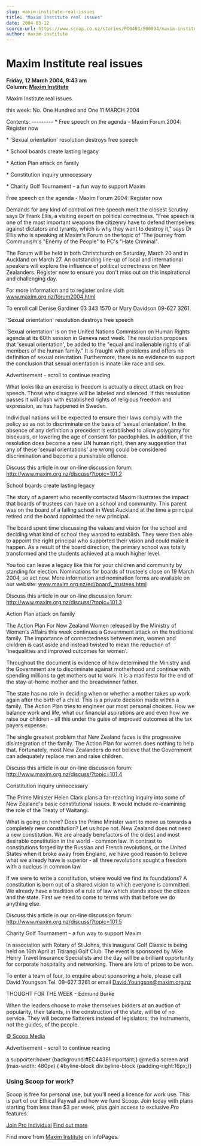 ```yaml
---
slug: maxim-institute-real-issues
title: "Maxim Institute real issues"
date: 2004-03-12
source-url: https://www.scoop.co.nz/stories/PO0403/S00094/maxim-institute-real-issues.htm
author: maxim-institute
---
```

Maxim Institute real issues
===========================

**Friday, 12 March 2004, 9:43 am**  
**Column: [Maxim Institute](https://info.scoop.co.nz/Maxim_Institute)**

  
Maxim Institute real issues.

this week: No. One Hundred and One 11 MARCH 2004

Contents: --------- \* Free speech on the agenda - Maxim Forum 2004: Register now

\* 'Sexual orientation' resolution destroys free speech

\* School boards create lasting legacy

\* Action Plan attack on family

\* Constitution inquiry unnecessary

\* Charity Golf Tournament - a fun way to support Maxim

Free speech on the agenda - Maxim Forum 2004: Register now

Demands for any kind of control on free speech merit the closest scrutiny says Dr Frank Ellis, a visiting expert on political correctness. "Free speech is one of the most important weapons the citizenry have to defend themselves against dictators and tyrants, which is why they want to destroy it," says Dr Ellis who is speaking at Maxim's Forum on the topic of 'The journey from Communism's "Enemy of the People" to PC's "Hate Criminal".

The Forum will be held in both Christchurch on Saturday, March 20 and in Auckland on March 27. An outstanding line-up of local and international speakers will explore the influence of political correctness on New Zealanders. Register now to ensure you don't miss out on this inspirational and challenging day.

For more information and to register online visit: www.maxim.org.nz/forum2004.html

To enroll call Denise Gardiner 03 343 1570 or Mary Davidson 09-627 3261.

'Sexual orientation' resolution destroys free speech

'Sexual orientation' is on the United Nations Commission on Human Rights agenda at its 60th session in Geneva next week. The resolution proposes that 'sexual orientation', be added to the "equal and inalienable rights of all members of the human family." It is fraught with problems and offers no definition of sexual orientation. Furthermore, there is no evidence to support the conclusion that sexual orientation is innate like race and sex.

Advertisement - scroll to continue reading





What looks like an exercise in freedom is actually a direct attack on free speech. Those who disagree will be labeled and silenced. If this resolution passes it will clash with established rights of religious freedom and expression, as has happened in Sweden.

Individual nations will be expected to ensure their laws comply with the policy so as not to discriminate on the basis of 'sexual orientation'. In the absence of any definition a precedent is established to allow polygamy for bisexuals, or lowering the age of consent for paedophiles. In addition, if the resolution does become a new UN human right, then any suggestion that any of these 'sexual orientations' are wrong could be considered discrimination and become a punishable offence.

Discuss this article in our on-line discussion forum: http://www.maxim.org.nz/discuss/?topic=101.2

School boards create lasting legacy

The story of a parent who recently contacted Maxim illustrates the impact that boards of trustees can have on a school and community. This parent was on the board of a failing school in West Auckland at the time a principal retired and the board appointed the new principal.

The board spent time discussing the values and vision for the school and deciding what kind of school they wanted to establish. They were then able to appoint the right principal who supported their vision and could make it happen. As a result of the board direction, the primary school was totally transformed and the students achieved at a much higher level.

You too can leave a legacy like this for your children and community by standing for election. Nominations for boards of trustee's close on 19 March 2004, so act now. More information and nomination forms are available on our website: www.maxim.org.nz/ed/board\_trustees.html

Discuss this article in our on-line discussion forum: http://www.maxim.org.nz/discuss/?topic=101.3

Action Plan attack on family

The Action Plan For New Zealand Women released by the Ministry of Women's Affairs this week continues a Government attack on the traditional family. The importance of connectedness between men, women and children is cast aside and instead twisted to mean the reduction of 'inequalities and improved outcomes for women'.

Throughout the document is evidence of how determined the Ministry and the Government are to discriminate against motherhood and continue with spending millions to get mothers out to work. It is a manifesto for the end of the stay-at-home mother and the breadwinner father.

The state has no role in deciding when or whether a mother takes up work again after the birth of a child. This is a private decision made within a family. The Action Plan tries to engineer our most personal choices. How we balance work and life, what our financial aspirations are and even how we raise our children - all this under the guise of improved outcomes at the tax payers expense.

The single greatest problem that New Zealand faces is the progressive disintegration of the family. The Action Plan for women does nothing to help that. Fortunately, most New Zealanders do not believe that the Government can adequately replace men and raise children.

Discuss this article in our on-line discussion forum: http://www.maxim.org.nz/discuss/?topic=101.4

Constitution inquiry unnecessary

The Prime Minister Helen Clark plans a far-reaching inquiry into some of New Zealand's basic constitutional issues. It would include re-examining the role of the Treaty of Waitangi.

What is going on here? Does the Prime Minister want to move us towards a completely new constitution? Let us hope not. New Zealand does not need a new constitution. We are already benefactors of the oldest and most desirable constitution in the world - common law. In contrast to constitutions forged by the Russian and French revolutions, or the United States when it broke away from England, we have good reason to believe what we already have is superior - all three revolutions sought a freedom with a nucleus in common law.

If we were to write a constitution, where would we find its foundations? A constitution is born out of a shared vision to which everyone is committed. We already have a tradition of a rule of law which stands above the citizen and the state. First we need to come to terms with that before we do anything else.

Discuss this article in our on-line discussion forum: http://www.maxim.org.nz/discuss/?topic=101.5

Charity Golf Tournament - a fun way to support Maxim

In association with Rotary of St Johns, this inaugural Golf Classic is being held on 16th April at Titirangi Golf Club. The event is sponsored by Mike Henry Travel Insurance Specialists and the day will be a brilliant opportunity for corporate hospitality and networking. There are lots of prizes to be won.

To enter a team of four, to enquire about sponsoring a hole, please call David Youngson Tel. 09-627 3261 or email David.Youngson@maxim.org.nz

THOUGHT FOR THE WEEK - Edmund Burke

When the leaders choose to make themselves bidders at an auction of popularity, their talents, in the construction of the state, will be of no service. They will become flatterers instead of legislators; the instruments, not the guides, of the people.  

[© Scoop Media](http://www.scoop.co.nz/about/terms.html)  

Advertisement - scroll to continue reading



a.supporter:hover {background:#EC4438!important;} @media screen and (max-width: 480px) { #byline-block div.byline-block {padding-right:16px;}}

### Using Scoop for work?

Scoop is free for personal use, but you’ll need a licence for work use. This is part of our Ethical Paywall and how we fund Scoop. Join today with plans starting from less than $3 per week, plus gain access to exclusive _Pro_ features.  
  
[Join Pro Individual](https://pro.scoop.co.nz/Individual/?from=ProIn24) [Find out more](https://pro.scoop.co.nz/using-scoop-for-work/?from=ProIn24)

Find more from [Maxim Institute](https://info.scoop.co.nz/Maxim_Institute) on InfoPages.